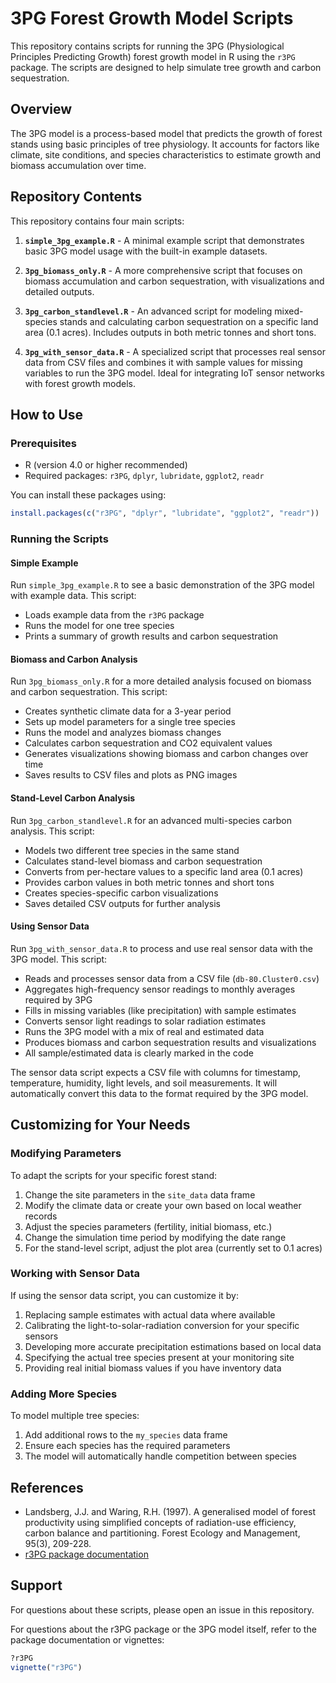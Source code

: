 # 3PG Forest Growth Model Scripts

This repository contains scripts for running the 3PG (Physiological Principles Predicting Growth) forest growth model in R using the `r3PG` package. The scripts are designed to help simulate tree growth and carbon sequestration.

## Overview

The 3PG model is a process-based model that predicts the growth of forest stands using basic principles of tree physiology. It accounts for factors like climate, site conditions, and species characteristics to estimate growth and biomass accumulation over time.

## Repository Contents

This repository contains four main scripts:

1. **`simple_3pg_example.R`** - A minimal example script that demonstrates basic 3PG model usage with the built-in example datasets.

2. **`3pg_biomass_only.R`** - A more comprehensive script that focuses on biomass accumulation and carbon sequestration, with visualizations and detailed outputs.

3. **`3pg_carbon_standlevel.R`** - An advanced script for modeling mixed-species stands and calculating carbon sequestration on a specific land area (0.1 acres). Includes outputs in both metric tonnes and short tons.

4. **`3pg_with_sensor_data.R`** - A specialized script that processes real sensor data from CSV files and combines it with sample values for missing variables to run the 3PG model. Ideal for integrating IoT sensor networks with forest growth models.

## How to Use

### Prerequisites

- R (version 4.0 or higher recommended)
- Required packages: `r3PG`, `dplyr`, `lubridate`, `ggplot2`, `readr`

You can install these packages using:

```r
install.packages(c("r3PG", "dplyr", "lubridate", "ggplot2", "readr"))
```

### Running the Scripts

#### Simple Example

Run `simple_3pg_example.R` to see a basic demonstration of the 3PG model with example data. This script:

- Loads example data from the `r3PG` package
- Runs the model for one tree species
- Prints a summary of growth results and carbon sequestration

#### Biomass and Carbon Analysis

Run `3pg_biomass_only.R` for a more detailed analysis focused on biomass and carbon sequestration. This script:

- Creates synthetic climate data for a 3-year period
- Sets up model parameters for a single tree species
- Runs the model and analyzes biomass changes
- Calculates carbon sequestration and CO2 equivalent values
- Generates visualizations showing biomass and carbon changes over time
- Saves results to CSV files and plots as PNG images

#### Stand-Level Carbon Analysis

Run `3pg_carbon_standlevel.R` for an advanced multi-species carbon analysis. This script:

- Models two different tree species in the same stand
- Calculates stand-level biomass and carbon sequestration
- Converts from per-hectare values to a specific land area (0.1 acres)
- Provides carbon values in both metric tonnes and short tons
- Creates species-specific carbon visualizations
- Saves detailed CSV outputs for further analysis

#### Using Sensor Data

Run `3pg_with_sensor_data.R` to process and use real sensor data with the 3PG model. This script:

- Reads and processes sensor data from a CSV file (`db-80.Cluster0.csv`)
- Aggregates high-frequency sensor readings to monthly averages required by 3PG
- Fills in missing variables (like precipitation) with sample estimates
- Converts sensor light readings to solar radiation estimates
- Runs the 3PG model with a mix of real and estimated data
- Produces biomass and carbon sequestration results and visualizations
- All sample/estimated data is clearly marked in the code

The sensor data script expects a CSV file with columns for timestamp, temperature, humidity, light levels, and soil measurements. It will automatically convert this data to the format required by the 3PG model.

## Customizing for Your Needs

### Modifying Parameters

To adapt the scripts for your specific forest stand:

1. Change the site parameters in the `site_data` data frame
2. Modify the climate data or create your own based on local weather records
3. Adjust the species parameters (fertility, initial biomass, etc.)
4. Change the simulation time period by modifying the date range
5. For the stand-level script, adjust the plot area (currently set to 0.1 acres)

### Working with Sensor Data

If using the sensor data script, you can customize it by:

1. Replacing sample estimates with actual data where available
2. Calibrating the light-to-solar-radiation conversion for your specific sensors
3. Developing more accurate precipitation estimations based on local data
4. Specifying the actual tree species present at your monitoring site
5. Providing real initial biomass values if you have inventory data

### Adding More Species

To model multiple tree species:

1. Add additional rows to the `my_species` data frame
2. Ensure each species has the required parameters
3. The model will automatically handle competition between species

## References

- Landsberg, J.J. and Waring, R.H. (1997). A generalised model of forest productivity using simplified concepts of radiation-use efficiency, carbon balance and partitioning. Forest Ecology and Management, 95(3), 209-228.
- [r3PG package documentation](https://CRAN.R-project.org/package=r3PG)

## Support

For questions about these scripts, please open an issue in this repository.

For questions about the r3PG package or the 3PG model itself, refer to the package documentation or vignettes:

```r
?r3PG
vignette("r3PG")
``` 
